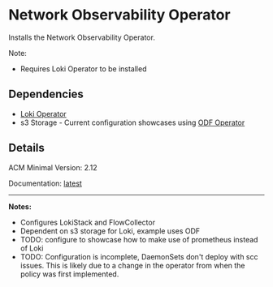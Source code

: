 # Network Observability Operator
Installs the Network Observability Operator.

Note:
  - Requires Loki Operator to be installed


## Dependencies
  - [Loki Operator](../loki/generator.yml)
  - s3 Storage - Current configuration showcases using [ODF Operator](../data-foundation/)

## Details
ACM Minimal Version: 2.12

Documentation: [latest](https://docs.redhat.com/en/documentation/openshift_container_platform/latest/html-single/network_observability/index)

---
**Notes:**
  - Configures LokiStack and FlowCollector
  - Dependent on s3 storage for Loki, example uses ODF
  - TODO: configure to showcase how to make use of prometheus instead of Loki
  - TODO: Configuration is incomplete, DaemonSets don't deploy with scc issues.  This is likely due to a change in the operator from when the policy was first implemented.

